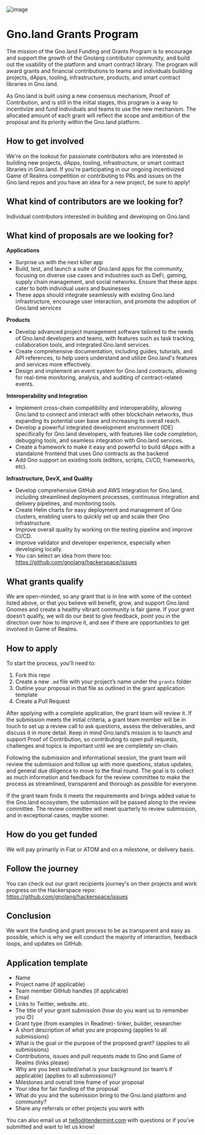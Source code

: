
![image](https://github.com/gnolang/ecosystem-fund-grants/assets/117160070/47c75689-705e-46f7-89c0-8adf8cbe6bd0)


# Gno.land Grants Program

The mission of the Gno.land Funding and Grants Program is to encourage and support the growth of the Gnolang contributor community, and build out the usability of the platform and smart contract library. The program will award grants and financial contributions to teams and individuals building projects, dApps, tooling, infrastructure, products, and smart contract libraries in Gno.land.

As Gno.land is built using a new consensus mechanism, Proof of Contribution, and is still in the initial stages, this program is a way to incentivize and fund individuals and teams to use the new mechanism. The allocated amount of each grant will reflect the scope and ambition of the proposal and its priority within the Gno.land platform.


## How to get involved

We're on the lookout for passionate contributors who are interested in building new projects, dApps, tooling, infrastructure, or smart contract libraries in Gno.land. If you're participating in our ongoing incentivized Game of Realms competition or contributing to PRs and issues on the Gno.land repos and you have an idea for a new project, be sure to apply!

## What kind of contributors are we looking for?

Individual contributors interested in building and developing on Gno.land

## What kind of proposals are we looking for?

**Applications**

* Surprise us with the next killer app
* Build, test, and launch a suite of Gno.land apps for the community, focusing on diverse use cases and industries such as DeFi, gaming, supply chain management, and social networks. Ensure that these apps cater to both individual users and businesses
* These apps should integrate seamlessly with existing Gno.land infrastructure, encourage user interaction, and promote the adoption of Gno.land services

**Products** 

* Develop advanced project management software tailored to the needs of Gno.land developers and teams, with features such as task tracking, collaboration tools, and integrated Gno.land services.
* Create comprehensive documentation, including guides, tutorials, and API references, to help users understand and utilize Gno.land's features and services more effectively.
* Design and implement an event system for Gno.land contracts, allowing for real-time monitoring, analysis, and auditing of contract-related events.


**Interoperability and Integration**

* Implement cross-chain compatibility and interoperability, allowing Gno.land to connect and interact with other blockchain networks, thus expanding its potential user base and increasing its overall reach.
* Develop a powerful integrated development environment (IDE) specifically for Gno.land developers, with features like code completion, debugging tools, and seamless integration with Gno.land services.
* Create a framework to make it easy and powerful to build dApps with a standalone frontend that uses Gno contracts as the backend
* Add Gno support on existing tools (editors, scripts, CI/CD, frameworks, etc).

**Infrastructure, DevX, and Quality**
* Develop comprehensive GitHub and AWS integration for Gno.land, including streamlined deployment processes, continuous integration and delivery pipelines, and monitoring tools.
* Create Helm charts for easy deployment and management of Gno clusters, enabling users to quickly set up and scale their Gno infrastructure.
* Improve overall quality by working on the testing pipeline and improve CI/CD.
* Improve validator and developer experience, especially when developing locally.
* You can select an idea from there too: https://github.com/gnolang/hackerspace/issues

## What grants qualify
We are open-minded, so any grant that is in line with some of the context listed above, or that you believe will benefit, grow, and support Gno.land Gnomes and create a healthy vibrant community is fair game. If your grant doesn’t qualify, we will do our best to give feedback, point you in the direction over how to improve it, and see if there are opportunities to get involved in Game of Realms.

## How to apply

To start the process, you'll need to:
1. Fork this repo
2. Create a new `.md` file with your project’s name under the `grants` folder
3. Outline your proposal in that file as outlined in the grant application template
4. Create a Pull Request

After applying with a complete application, the grant team will review it. If the submission meets the initial criteria, a grant team member will be in touch to set up a review call to ask questions, assess the deliverables, and discuss it in more detail. Keep in mind Gno.land’s mission is to launch and support Proof of Contribution, so contributing to open pull requests, challenges and topics is important until we are completely on-chain.

Following the submission and informational session, the grant team will review the submission and follow up with more questions, status updates, and general due diligence to move to the final round. The goal is to collect as much information and feedback for the review committee to make the process as streamlined, transparent and thorough as possible for everyone.

If the grant team finds it meets the requirements and brings added value to the Gno.land ecosystem, the submission will be passed along to the review committee. The review committee will meet quarterly to review submission, and in exceptional cases, maybe sooner.


## How do you get funded

We will pay primarily in Fiat or ATOM and on a milestone, or delivery basis.

## Follow the journey

You can check out our grant recipients journey's on their projects and work progress on the Hackerspace repo: https://github.com/gnolang/hackerspace/issues

## Conclusion

We want the funding and grant process to be as transparent and easy as possible, which is why we will conduct the majority of interaction, feedback loops, and updates on GitHub.

## Application template

* Name
* Project name (if applicable)
* Team member GitHub handles (if applicable)
* Email 
* Links to Twitter, website..etc.
* The title of your grant submission (how do you want us to remember you 😊)
* Grant type (from examples in Readme)- tinker, builder, researcher
* A short description of what you are proposing (applies to all submissions)
* What is the goal or the purpose of the proposed grant? (applies to all submissions)
* Contributions, issues and pull requests made to Gno and Game of Realms (links please)
* Why are you best suited/what is your background (or team’s if applicable) (applies to all submissions)?
* Milestones and overall time frame of your proposal
* Your idea for fair funding of the proposal
* What do you and the submission bring to the Gno.land platform and community?
* Share any referrals or other projects you work with


You can also email us at hello@tendermint.com with questions or if you've submitted and want to let us know!


